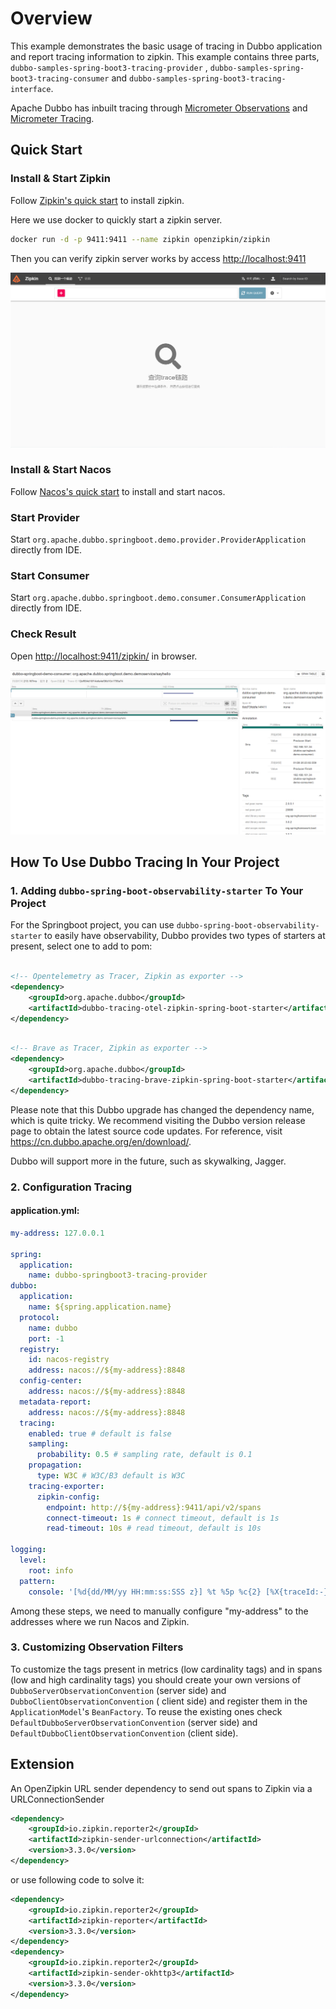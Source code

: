 # Overview

This example demonstrates the basic usage of tracing in Dubbo application and report tracing information to zipkin. This
example contains three parts, `dubbo-samples-spring-boot3-tracing-provider`
, `dubbo-samples-spring-boot3-tracing-consumer` and `dubbo-samples-spring-boot3-tracing-interface`.

Apache Dubbo has inbuilt tracing through [Micrometer Observations](https://micrometer.io/)
and [Micrometer Tracing](https://github.com/micrometer-metrics/tracing).

## Quick Start

### Install & Start Zipkin

Follow [Zipkin's quick start](https://zipkin.io/pages/quickstart.html) to install zipkin.

Here we use docker to quickly start a zipkin server.

```bash
docker run -d -p 9411:9411 --name zipkin openzipkin/zipkin
```

Then you can verify zipkin server works by access [http://localhost:9411](http://localhost:9411)

![zipkin_home](static/zipkin_home.png)

### Install & Start Nacos

Follow [Nacos's quick start](https://nacos.io/zh-cn/docs/v2/quickstart/quick-start.html) to install and start nacos.

### Start Provider

Start `org.apache.dubbo.springboot.demo.provider.ProviderApplication` directly from IDE.

### Start Consumer

Start `org.apache.dubbo.springboot.demo.consumer.ConsumerApplication` directly from IDE.

### Check Result

Open [http://localhost:9411/zipkin/](http://localhost:9411/zipkin/) in browser.

![zipkin.png](static/zipkin.png)

## How To Use Dubbo Tracing In Your Project

### 1. Adding `dubbo-spring-boot-observability-starter` To Your Project

For the Springboot project, you can use `dubbo-spring-boot-observability-starter` to easily have observability, Dubbo provides two types of starters at present, select one to add to pom:

```xml

<!-- Opentelemetry as Tracer, Zipkin as exporter -->
<dependency>
    <groupId>org.apache.dubbo</groupId>
    <artifactId>dubbo-tracing-otel-zipkin-spring-boot-starter</artifactId>
</dependency>
```

```xml

<!-- Brave as Tracer, Zipkin as exporter -->
<dependency>
    <groupId>org.apache.dubbo</groupId>
    <artifactId>dubbo-tracing-brave-zipkin-spring-boot-starter</artifactId>
</dependency>
```

Please note that this Dubbo upgrade has changed the dependency name, which is quite tricky. We recommend visiting the Dubbo version release page to obtain the latest source code updates. For reference, visit https://cn.dubbo.apache.org/en/download/.

Dubbo will support more in the future, such as skywalking, Jagger.

### 2. Configuration Tracing

#### application.yml:

```yaml
my-address: 127.0.0.1

spring:
  application:
    name: dubbo-springboot3-tracing-provider
dubbo:
  application:
    name: ${spring.application.name}
  protocol:
    name: dubbo
    port: -1
  registry:
    id: nacos-registry
    address: nacos://${my-address}:8848
  config-center:
    address: nacos://${my-address}:8848
  metadata-report:
    address: nacos://${my-address}:8848
  tracing:
    enabled: true # default is false
    sampling:
      probability: 0.5 # sampling rate, default is 0.1
    propagation:
      type: W3C # W3C/B3 default is W3C
    tracing-exporter:
      zipkin-config:
        endpoint: http://${my-address}:9411/api/v2/spans
        connect-timeout: 1s # connect timeout, default is 1s
        read-timeout: 10s # read timeout, default is 10s

logging:
  level:
    root: info
  pattern:
    console: '[%d{dd/MM/yy HH:mm:ss:SSS z}] %t %5p %c{2} [%X{traceId:-}, %X{spanId:-}]: %m%n'
```

Among these steps, we need to manually configure "my-address" to the addresses where we run Nacos and Zipkin.

### 3. Customizing Observation Filters

To customize the tags present in metrics (low cardinality tags) and in spans (low and high cardinality tags) you should
create your own versions of `DubboServerObservationConvention` (server side) and `DubboClientObservationConvention` (
client side) and register them in the `ApplicationModel`'s `BeanFactory`. To reuse the existing ones
check `DefaultDubboServerObservationConvention` (server side) and `DefaultDubboClientObservationConvention` (client
side).

## Extension

An OpenZipkin URL sender dependency to send out spans to Zipkin via a URLConnectionSender

```xml
<dependency>
    <groupId>io.zipkin.reporter2</groupId>
    <artifactId>zipkin-sender-urlconnection</artifactId>
    <version>3.3.0</version>
</dependency>
```

or use following code to solve it:

```xml
<dependency>
    <groupId>io.zipkin.reporter2</groupId>
    <artifactId>zipkin-reporter</artifactId>
    <version>3.3.0</version>
</dependency>
<dependency>
    <groupId>io.zipkin.reporter2</groupId>
    <artifactId>zipkin-sender-okhttp3</artifactId>
    <version>3.3.0</version>
</dependency>
```



